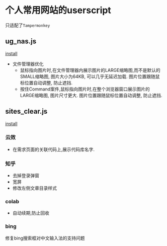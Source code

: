 # 个人常用网站的userscript

只适配了`Tampermonkey`

## ug_nas.js
[install](https://raw.githubusercontent.com/cp19890714/userscript/master/ug_nas.user.js)
* 文件管理器优化
  * 鼠标指向图片时,在文件管理器内展示图片的LARGE缩略图,而不是默认的SMALL缩略图, 图片大小为64KB, 可以几乎无延迟加载. 图片位置跟随鼠标位置自动调整, 防止遮挡.
  * 按住Command案件,鼠标指向图片时,在整个浏览器窗口展示图片的LARGE缩略图, 图片尺寸更大. 图片位置跟随鼠标位置自动调整, 防止遮挡.

## sites_clear.js
[install](https://raw.githubusercontent.com/cp19890714/userscript/master/sites_clear.user.js)

### 云效
* 在需求页面的关联代码上,展示代码库名字.

### 知乎
* 去掉登录弹窗
* 宽屏
* 修改左侧文章目录样式

### colab
* 自动续期,防止回收

### bing
修复bing搜索框对中文输入法的支持问题
